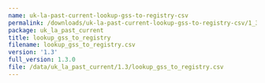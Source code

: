```yaml
---
name: uk-la-past-current-lookup-gss-to-registry-csv
permalink: /downloads/uk-la-past-current-lookup-gss-to-registry-csv/1_3
package: uk_la_past_current
title: lookup_gss_to_registry
filename: lookup_gss_to_registry.csv
version: '1.3'
full_version: 1.3.0
file: /data/uk_la_past_current/1.3/lookup_gss_to_registry.csv
---
```

